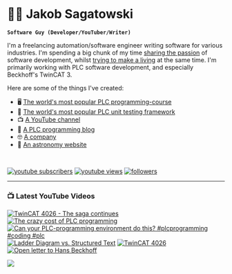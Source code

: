 # 🌌🔭 Jakob Sagatowski

**`Software Guy (Developer/YouTuber/Writer)`**

I'm a freelancing automation/software engineer writing software for various industries. I'm spending a big chunk of my time [sharing the passion](https://youtube.com/JakobSagatowski) of software development, whilst [trying to make a living](https://www.sagatowski.com) at the same time. I'm primarily working with PLC software development, and especially Beckhoff's TwinCAT 3.

Here are some of the things I've created:  
- 🖥 [The world's most popular PLC programming-course](https://www.youtube.com/playlist?list=PLimaF0nZKYHz3I3kFP4myaAYjmYk1SowO)  
- 💾 [The world's most popular PLC unit testing framework](https://www.github.com/tcunit)  
- 📺 [A YouTube channel](https://youtube.com/JakobSagatowski)  
- 📰 [A PLC programming blog](https://www.alltwincat.com)  
- 🤓 [A company](https://www.sagatowski.com)  
- 🌌 [An astronomy website](https://www.nineplanets.se)  

<br/>

   <p align="left">
      <a href="https://www.youtube.com/c/JakobSagatowski?sub_confirmation=1">
         <img alt="youtube subscribers" title="Subscribe to my YouTube channel" src="https://custom-icon-badges.demolab.com/youtube/channel/subscribers/UCZky2XGaaEyP2p1eckbWZjQ?color=%23E05D44&label=SUBSCRIBE&logo=video&logoColor=white&style=for-the-badge&labelColor=CE4630"/></a> 
      <a href="https://www.youtube.com/JakobSagatowski">
         <img alt="youtube views" title="YouTube views" src="https://custom-icon-badges.demolab.com/youtube/channel/views/UCZky2XGaaEyP2p1eckbWZjQ?color=%23E1AD0E&logo=eye&logoColor=white&style=for-the-badge&labelColor=C79600"/></a> 
      <a href="https://github.com/sagatowski?tab=followers">
         <img alt="followers" title="Follow me on GitHub" src="https://custom-icon-badges.demolab.com/github/followers/Sagatowski?color=236ad3&labelColor=1155ba&style=for-the-badge&logo=person-add&label=Follow&logoColor=white"/></a>
   </p>

---

### 📺 Latest YouTube Videos

<!-- BEGIN YOUTUBE-CARDS -->
[![TwinCAT 4026 - The saga continues](https://ytcards.demolab.com/?id=ZFiKuGVhDQQ&title=TwinCAT+4026+-+The+saga+continues&lang=en&timestamp=1702882338&background_color=%230d1117&title_color=%23ffffff&stats_color=%23dedede&max_title_lines=1&width=250&border_radius=5&duration=1550 "TwinCAT 4026 - The saga continues")](https://www.youtube.com/watch?v=ZFiKuGVhDQQ)
[![The crazy cost of PLC programming](https://ytcards.demolab.com/?id=3gdqUKofMZ4&title=The+crazy+cost+of+PLC+programming&lang=en&timestamp=1699596578&background_color=%230d1117&title_color=%23ffffff&stats_color=%23dedede&max_title_lines=1&width=250&border_radius=5&duration=432 "The crazy cost of PLC programming")](https://www.youtube.com/watch?v=3gdqUKofMZ4)
[![Can your PLC-programming environment do this? #plcprogramming #coding #plc](https://ytcards.demolab.com/?id=ydptSEs-DEw&title=Can+your+PLC-programming+environment+do+this%3F+%23plcprogramming+%23coding+%23plc&lang=en&timestamp=1699206806&background_color=%230d1117&title_color=%23ffffff&stats_color=%23dedede&max_title_lines=1&width=250&border_radius=5&duration=20 "Can your PLC-programming environment do this? #plcprogramming #coding #plc")](https://www.youtube.com/watch?v=ydptSEs-DEw)
[![Ladder Diagram vs. Structured Text](https://ytcards.demolab.com/?id=POtUCRna3jw&title=Ladder+Diagram+vs.+Structured+Text&lang=en&timestamp=1698121677&background_color=%230d1117&title_color=%23ffffff&stats_color=%23dedede&max_title_lines=1&width=250&border_radius=5&duration=570 "Ladder Diagram vs. Structured Text")](https://www.youtube.com/watch?v=POtUCRna3jw)
[![TwinCAT 4026](https://ytcards.demolab.com/?id=msSE6qxMbIw&title=TwinCAT+4026&lang=en&timestamp=1691388373&background_color=%230d1117&title_color=%23ffffff&stats_color=%23dedede&max_title_lines=1&width=250&border_radius=5&duration=2395 "TwinCAT 4026")](https://www.youtube.com/watch?v=msSE6qxMbIw)
[![Open letter to Hans Beckhoff](https://ytcards.demolab.com/?id=pJoad5uxSSg&title=Open+letter+to+Hans+Beckhoff&lang=en&timestamp=1686548262&background_color=%230d1117&title_color=%23ffffff&stats_color=%23dedede&max_title_lines=1&width=250&border_radius=5&duration=261 "Open letter to Hans Beckhoff")](https://www.youtube.com/watch?v=pJoad5uxSSg)
<!-- END YOUTUBE-CARDS -->

[<img src="https://custom-icon-badges.demolab.com/badge/-Subscribe%20For%20More-red?style=for-the-badge&logo=video&logoColor=white"/>](https://www.youtube.com/c/JakobSagatowski?sub_confirmation=1)